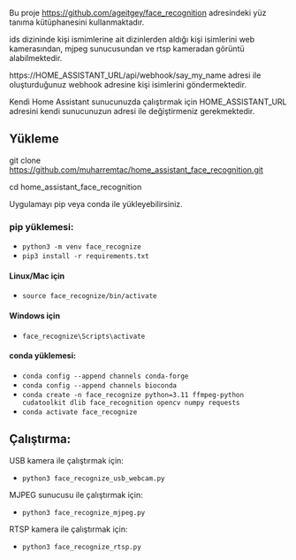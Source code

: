 Bu proje https://github.com/ageitgey/face_recognition adresindeki yüz tanıma kütüphanesini kullanmaktadır.

ids dizininde kişi ismimlerine ait dizinlerden aldığı kişi isimlerini web kamerasından, mjpeg sunucusundan ve rtsp kameradan görüntü alabilmektedir.

https://HOME_ASSISTANT_URL/api/webhook/say_my_name adresi ile oluşturduğunuz webhook adresine kişi isimlerini göndermektedir.

Kendi Home Assistant sunucunuzda çalıştırmak için HOME_ASSISTANT_URL adresini kendi sunucunuzun adresi ile değiştirmeniz gerekmektedir.

## Yükleme

git clone https://github.com/muharremtac/home_assistant_face_recognition.git

cd home_assistant_face_recognition

Uygulamayı pip veya conda ile yükleyebilirsiniz.

### pip yüklemesi:

* `python3 -m venv face_recognize`
* `pip3 install -r requirements.txt`

#### Linux/Mac için
* `source face_recognize/bin/activate`

#### Windows için
* `face_recognize\Scripts\activate`

#### conda yüklemesi:
* `conda config --append channels conda-forge`
* `conda config --append channels bioconda`
* `conda create -n face_recognize python=3.11 ffmpeg-python cudatoolkit dlib face_recognition opencv numpy requests`
* `conda activate face_recognize`

## Çalıştırma:

USB kamera ile çalıştırmak için:
* `python3 face_recognize_usb_webcam.py`

MJPEG sunucusu ile çalıştırmak için:
* `python3 face_recognize_mjpeg.py`

RTSP kamera ile çalıştırmak için:
* `python3 face_recognize_rtsp.py`